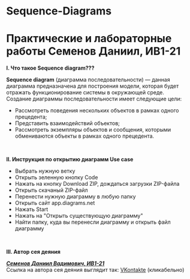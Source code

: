 <h1>Sequence-Diagrams</h1> 
<h1>Практические и лабораторные работы Семенов Даниил, ИВ1-21</h1> 

<p><b>I. Что такое Sequence diagram??? </b></p>
<b>Sequence diagram</b> (диаграмма последовательности) — данная диаграмма предназначена для построения модели, которая будет
отражать функционирование системы в окружающей среде. <br>
Создание диаграммы последовательности имеет следующие цели:
<ul>
  <li>Рассмотреть поведения нескольких объектов в рамках одного прецедента;</li>
  <li>Представить взаимодействий объектов;</li>
  <li>Рассмотреть экземпляры объектов и сообщения, которыми обмениваются объекты в рамках одного прецедента.</li></ul>
<br>   
<p><b>II. Инструкция по открытию диаграмм Use case </b></p>
<ul>
  <li>Выбрать нужную ветку </li>
  <li>Открыть зеленную кнопку Code</li>
  <li>Нажать на кнопку Download ZIP, дождаться загрузки ZIP-файла</li>
  <li>Открыть скачаный ZIP-файл</li>
  <li>Перенести нужную диаграмму в любую папку</li>
  <li>Открыть сайт app.diagrams.net</li>
  <li>Нажать Start</li>
  <li>Нажать на "Открыть существующую диаграмму"</li>
  <li>Найти папку, куда вы перенесли диаграмму и открыть файл диаграмму</li></ul>
<br>   
<p><b>III. Автор сея деяния </b></p>
<b><i><u>Семенов Даниил Вадимович, ИВ1-21</u></i></b> <br>
Ссылка на автора сея деяния выглядит так:
<a href="https://vk.com/semendaniel">VKontakte</a> (кликабельно)
